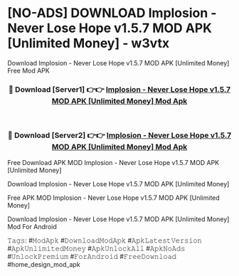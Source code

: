# [NO-ADS] DOWNLOAD Implosion - Never Lose Hope v1.5.7 MOD APK [Unlimited Money] - w3vtx
Download Implosion - Never Lose Hope v1.5.7 MOD APK [Unlimited Money] Free Mod APK

<div align="center">
<h3>🔴 Download [Server1] 👉👉 <a href="https://apk-comot.site?title=Implosion_-_Never_Lose_Hope_v1.5.7_MOD_APK_[Unlimited_Money]">Implosion - Never Lose Hope v1.5.7 MOD APK [Unlimited Money] Mod Apk</a></h3><br>

<h3>🔴 Download [Server2] 👉👉 <a href="https://apk-comot.site?title=Implosion_-_Never_Lose_Hope_v1.5.7_MOD_APK_[Unlimited_Money]">Implosion - Never Lose Hope v1.5.7 MOD APK [Unlimited Money] Mod Apk</a></h3>
</div>


Free Download APK MOD Implosion - Never Lose Hope v1.5.7 MOD APK [Unlimited Money]

Download Implosion - Never Lose Hope v1.5.7 MOD APK [Unlimited Money] 

Free APK MOD Implosion - Never Lose Hope v1.5.7 MOD APK [Unlimited Money] 

Download Implosion - Never Lose Hope v1.5.7 MOD APK [Unlimited Money] Mod For Android

𝚃𝚊𝚐𝚜: #𝙼𝚘𝚍𝙰𝚙𝚔 #𝙳𝚘𝚠𝚗𝚕𝚘𝚊𝚍𝙼𝚘𝚍𝙰𝚙𝚔 #𝙰𝚙𝚔𝙻𝚊𝚝𝚎𝚜𝚝𝚅𝚎𝚛𝚜𝚒𝚘𝚗 #𝙰𝚙𝚔𝚄𝚗𝚕𝚒𝚖𝚒𝚝𝚎𝚍𝙼𝚘𝚗𝚎𝚢 #𝙰𝚙𝚔𝚄𝚗𝚕𝚘𝚌𝚔𝙰𝚕𝚕 #𝙰𝚙𝚔𝙽𝚘𝙰𝚍𝚜 #𝚄𝚗𝚕𝚘𝚌𝚔𝙿𝚛𝚎𝚖𝚒𝚞𝚖 #𝙵𝚘𝚛𝙰𝚗𝚍𝚛𝚘𝚒𝚍 #𝙵𝚛𝚎𝚎𝙳𝚘𝚠𝚗𝚕𝚘𝚊𝚍 #home_design_mod_apk